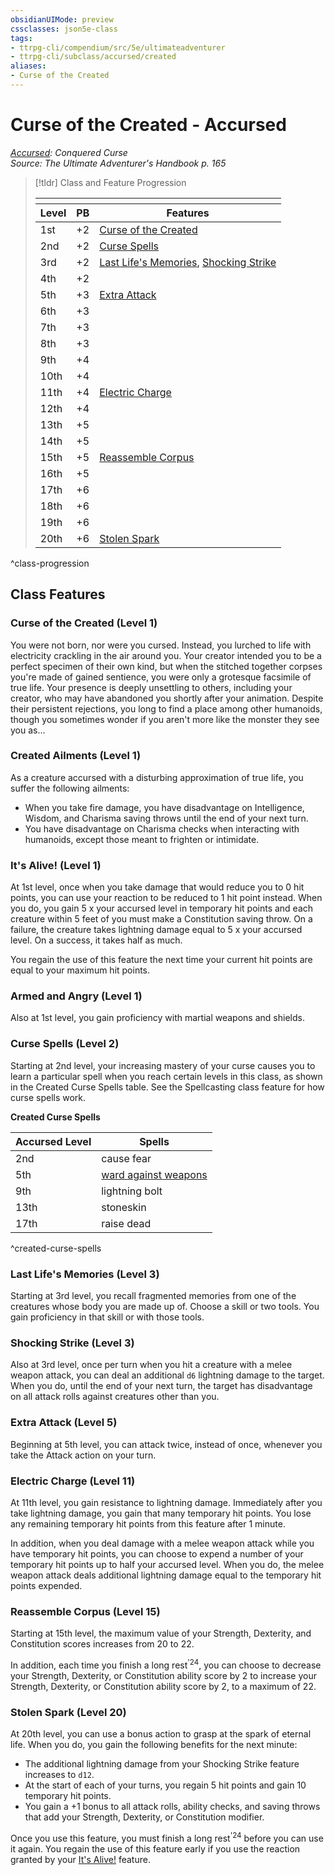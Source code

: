 ```yaml
---
obsidianUIMode: preview
cssclasses: json5e-class
tags:
- ttrpg-cli/compendium/src/5e/ultimateadventurer
- ttrpg-cli/subclass/accursed/created
aliases:
- Curse of the Created
---
```

# Curse of the Created - Accursed
*[Accursed](Accursed.md): Conquered Curse*  
*Source: The Ultimate Adventurer's Handbook p. 165*  

> [!tldr] Class and Feature Progression
> 
> <table class="class-progression">
> <thead>
> <tr><th colspan='3'></th></tr>
> <tr class="class-progression"><th class"level">Level</th><th class"pb">PB</th><th class"feature">Features</th></tr>
> </thead><tbody>
> <tr class="class-progression"><td class"level">1st</td><td class"pb">+2</td><td class"feature"><a href='#Curse of the Created (Level 1)' class='internal-link'>Curse of the Created</a></td></tr>
> <tr class="class-progression"><td class"level">2nd</td><td class"pb">+2</td><td class"feature"><a href='#Curse Spells (Level 2)' class='internal-link'>Curse Spells</a></td></tr>
> <tr class="class-progression"><td class"level">3rd</td><td class"pb">+2</td><td class"feature"><a href='#Last Life's Memories (Level 3)' class='internal-link'>Last Life's Memories</a>, <a href='#Shocking Strike (Level 3)' class='internal-link'>Shocking Strike</a></td></tr>
> <tr class="class-progression"><td class"level">4th</td><td class"pb">+2</td><td class"feature"></td></tr>
> <tr class="class-progression"><td class"level">5th</td><td class"pb">+3</td><td class"feature"><a href='#Extra Attack (Level 5)' class='internal-link'>Extra Attack</a></td></tr>
> <tr class="class-progression"><td class"level">6th</td><td class"pb">+3</td><td class"feature"></td></tr>
> <tr class="class-progression"><td class"level">7th</td><td class"pb">+3</td><td class"feature"></td></tr>
> <tr class="class-progression"><td class"level">8th</td><td class"pb">+3</td><td class"feature"></td></tr>
> <tr class="class-progression"><td class"level">9th</td><td class"pb">+4</td><td class"feature"></td></tr>
> <tr class="class-progression"><td class"level">10th</td><td class"pb">+4</td><td class"feature"></td></tr>
> <tr class="class-progression"><td class"level">11th</td><td class"pb">+4</td><td class"feature"><a href='#Electric Charge (Level 11)' class='internal-link'>Electric Charge</a></td></tr>
> <tr class="class-progression"><td class"level">12th</td><td class"pb">+4</td><td class"feature"></td></tr>
> <tr class="class-progression"><td class"level">13th</td><td class"pb">+5</td><td class"feature"></td></tr>
> <tr class="class-progression"><td class"level">14th</td><td class"pb">+5</td><td class"feature"></td></tr>
> <tr class="class-progression"><td class"level">15th</td><td class"pb">+5</td><td class"feature"><a href='#Reassemble Corpus (Level 15)' class='internal-link'>Reassemble Corpus</a></td></tr>
> <tr class="class-progression"><td class"level">16th</td><td class"pb">+5</td><td class"feature"></td></tr>
> <tr class="class-progression"><td class"level">17th</td><td class"pb">+6</td><td class"feature"></td></tr>
> <tr class="class-progression"><td class"level">18th</td><td class"pb">+6</td><td class"feature"></td></tr>
> <tr class="class-progression"><td class"level">19th</td><td class"pb">+6</td><td class"feature"></td></tr>
> <tr class="class-progression"><td class"level">20th</td><td class"pb">+6</td><td class"feature"><a href='#Stolen Spark (Level 20)' class='internal-link'>Stolen Spark</a></td></tr>
> </tbody></table>

^class-progression


## Class Features

### Curse of the Created (Level 1)

You were not born, nor were you cursed. Instead, you lurched to life with electricity crackling in the air around you. Your creator intended you to be a perfect specimen of their own kind, but when the stitched together corpses you're made of gained sentience, you were only a grotesque facsimile of true life. Your presence is deeply unsettling to others, including your creator, who may have abandoned you shortly after your animation. Despite their persistent rejections, you long to find a place among other humanoids, though you sometimes wonder if you aren't more like the monster they see you as...

### Created Ailments (Level 1)

As a creature accursed with a disturbing approximation of true life, you suffer the following ailments:

- When you take fire damage, you have disadvantage on Intelligence, Wisdom, and Charisma saving throws until the end of your next turn.  
- You have disadvantage on Charisma checks when interacting with humanoids, except those meant to frighten or intimidate.  

### It's Alive! (Level 1)

At 1st level, once when you take damage that would reduce you to 0 hit points, you can use your reaction to be reduced to 1 hit point instead. When you do, you gain 5 x your accursed level in temporary hit points and each creature within 5 feet of you must make a Constitution saving throw. On a failure, the creature takes lightning damage equal to 5 x your accursed level. On a success, it takes half as much.

You regain the use of this feature the next time your current hit points are equal to your maximum hit points.

### Armed and Angry (Level 1)

Also at 1st level, you gain proficiency with martial weapons and shields.

### Curse Spells (Level 2)

Starting at 2nd level, your increasing mastery of your curse causes you to learn a particular spell when you reach certain levels in this class, as shown in the Created Curse Spells table. See the Spellcasting class feature for how curse spells work.

**Created Curse Spells**

| Accursed Level | Spells |
|----------------|--------|
| 2nd | cause fear |
| 5th | [ward against weapons](/3-Content/Compendiums/spells/ward-against-weapons-ultimateadventurer.md) |
| 9th | lightning bolt |
| 13th | stoneskin |
| 17th | raise dead |
^created-curse-spells

### Last Life's Memories (Level 3)

Starting at 3rd level, you recall fragmented memories from one of the creatures whose body you are made up of. Choose a skill or two tools. You gain proficiency in that skill or with those tools.

### Shocking Strike (Level 3)

Also at 3rd level, once per turn when you hit a creature with a melee weapon attack, you can deal an additional `d6` lightning damage to the target. When you do, until the end of your next turn, the target has disadvantage on all attack rolls against creatures other than you.

### Extra Attack (Level 5)

Beginning at 5th level, you can attack twice, instead of once, whenever you take the Attack action on your turn.

### Electric Charge (Level 11)

At 11th level, you gain resistance to lightning damage. Immediately after you take lightning damage, you gain that many temporary hit points. You lose any remaining temporary hit points from this feature after 1 minute.

In addition, when you deal damage with a melee weapon attack while you have temporary hit points, you can choose to expend a number of your temporary hit points up to half your accursed level. When you do, the melee weapon attack deals additional lightning damage equal to the temporary hit points expended.

### Reassemble Corpus (Level 15)

Starting at 15th level, the maximum value of your Strength, Dexterity, and Constitution scores increases from 20 to 22.

In addition, each time you finish a long rest<sup><span title="Player's Handbook (2024)">'24</span></sup>, you can choose to decrease your Strength, Dexterity, or Constitution ability score by 2 to increase your Strength, Dexterity, or Constitution ability score by 2, to a maximum of 22.

### Stolen Spark (Level 20)

At 20th level, you can use a bonus action to grasp at the spark of eternal life. When you do, you gain the following benefits for the next minute:

- The additional lightning damage from your Shocking Strike feature increases to `d12`.  
- At the start of each of your turns, you regain 5 hit points and gain 10 temporary hit points.  
- You gain a +1 bonus to all attack rolls, ability checks, and saving throws that add your Strength, Dexterity, or Constitution modifier.  

Once you use this feature, you must finish a long rest<sup><span title="Player's Handbook (2024)">'24</span></sup> before you can use it again. You regain the use of this feature early if you use the reaction granted by your [It's Alive!](/3-Content/Compendiums/classes/accursed-curse-of-the-created-ultimateadventurer.md#It's%20Alive!%20(Level%201)) feature.